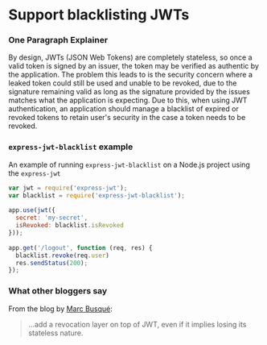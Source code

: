 # Support blacklisting JWTs

### One Paragraph Explainer

By design, JWTs (JSON Web Tokens) are completely stateless, so once a valid token is signed by an issuer, the token may be verified as authentic by the application. The problem this leads to is the security concern where a leaked token could still be used and unable to be revoked, due to the signature remaining valid as long as the signature provided by the issues matches what the application is expecting.
Due to this, when using JWT authentication, an application should manage a blacklist of expired or revoked tokens to retain user's security in the case a token needs to be revoked.

### `express-jwt-blacklist` example

An example of running `express-jwt-blacklist` on a Node.js project using the `express-jwt`

```javascript
var jwt = require('express-jwt');
var blacklist = require('express-jwt-blacklist');
 
app.use(jwt({
  secret: 'my-secret',
  isRevoked: blacklist.isRevoked
}));
 
app.get('/logout', function (req, res) {
  blacklist.revoke(req.user)
  res.sendStatus(200);
});
```

### What other bloggers say

From the blog by [Marc Busqué](waiting-for-dev.github.io/blog/2017/01/25/jwt_secure_usage/):
> ...add a revocation layer on top of JWT, even if it implies losing its stateless nature.

